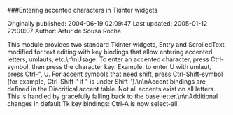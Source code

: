 ###Entering accented characters in Tkinter widgets

Originally published: 2004-06-19 02:09:47
Last updated: 2005-01-12 22:00:07
Author: Artur de Sousa Rocha

This module provides two standard Tkinter widgets, Entry and ScrolledText, modified for text editing with key bindings that allow entering accented letters, umlauts, etc.\n\nUsage: To enter an accented character, press Ctrl-symbol, then press the character key. Example: to enter U with umlaut, press Ctrl-", U. For accent symbols that need shift, press Ctrl-Shift-symbol (for example, Ctrl-Shift-' if " is under Shift-').\n\nAccent bindings are defined in the Diacritical.accent table. Not all accents exist on all letters. This is handled by gracefully falling back to the base letter.\n\nAdditional changes in default Tk key bindings: Ctrl-A is now select-all.